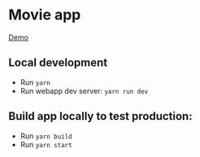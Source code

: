 # Movie app

[Demo](https://movie-app-tmdb.netlify.app/)

## Local development

- Run `yarn`
- Run webapp dev server: `yarn run dev`

## Build app locally to test production:

- Run `yarn build`
- Run `yarn start`
